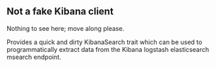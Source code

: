 ## Not a fake Kibana client

Nothing to see here; move along please.

Provides a quick and dirty KibanaSearch trait which can be used to programmatically extract data from the Kibana logstash elasticsearch msearch endpoint.


